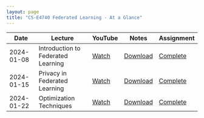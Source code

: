 ```yaml
---
layout: page
title: "CS-E4740 Federated Learning - At a Glance"
---
```


<table>
  <thead>
    <tr>
      <th>Date</th>
      <th>Lecture</th>
      <th>YouTube</th>
      <th>Notes</th>
      <th>Assignment</th>
    </tr>
  </thead>
  <tbody>
    <tr>
      <td>2024-01-08</td>
      <td>Introduction to Federated Learning</td>
      <td><a href="https://youtube.com/example-link">Watch</a></td>
      <td><a href="https://example.com/notes1.pdf">Download</a></td>
      <td><a href="https://example.com/assignment1.pdf">Complete</a></td>
    </tr>
    <tr>
      <td>2024-01-15</td>
      <td>Privacy in Federated Learning</td>
      <td><a href="https://youtube.com/example-link2">Watch</a></td>
      <td><a href="https://example.com/notes2.pdf">Download</a></td>
      <td><a href="https://example.com/assignment2.pdf">Complete</a></td>
    </tr>
    <tr>
      <td>2024-01-22</td>
      <td>Optimization Techniques</td>
      <td><a href="https://youtube.com/example-link3">Watch</a></td>
      <td><a href="https://example.com/notes3.pdf">Download</a></td>
      <td><a href="https://example.com/assignment3.pdf">Complete</a></td>
    </tr>
  </tbody>
</table>